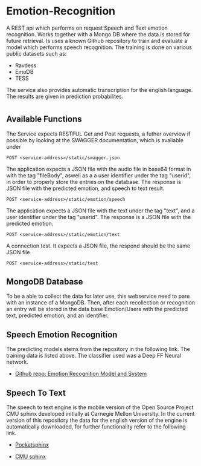 # Emotion-Recognition
A REST api which performs on request Speech and Text emotion recognition. Works together with a Mongo DB where the data is stored for future retrieval.
Is uses a known Github repository to train and evaluate a model which performs speech recognition. The training is done on various public datasets such as: 
- Ravdess
- EmoDB 
- TESS

The service also provides automatic transcription for the english language. The results are given in prediction probabilites.

<h1 align="center"><Emotion Recognition API></h1>

<p align="center"><This is a REST api which on requests performs Speech and Text emotion recognition. It works together with Mongo DB to store and retrieve emotional data.></p>



<!-- ## Screenshots

![Home Page](/screenshots/1.png "Home Page")
cd ..
![](/screenshots/2.png)

![](/screenshots/3.png)  -->

## Available Functions

The Service expects RESTFUL Get and Post requests, a futher overview if possible by looking at the SWAGGER documentation, which is avaliable under 

```
POST <service-address>/static/swagger.json
```



<!-- ### `static/emotion/speech" : "POST"` -->
The application expects a JSON file with the audio file in base64 format in with the tag "fileBody", aswell as a a user identifier under the tag "userid", in order to properly store the entries on the database.
The response is JSON file with the predicted emotion, and speech to text result.

```
POST <service-address>/static/emotion/speech
```



<!-- ### `"static/emotion/text": "POST"` -->
The application expects a JSON file with the text under the tag "text", and a user identifier under the tag "userid".
The response is a JSON file with the predicted emotion. 
```
POST <service-address>/static/emotion/text
```



<!-- ### `"/static/test/": "POST"` -->
A connection test. It expects a JSON file, the respond should be the same JSON file
```
POST <service-address>/static/test
```





## MongoDB Database

To be a able to collect the data for later use, this webservice need to pare with an instance of a MongoDB. Then, after each recollection or recognition an entry will be stored in the data base Emotion/Users with the predicted text, predicted emotion, and an identifier. 


## Speech Emotion Recognition

The predicting models stems from the repository in the following link. The training data is listed above. The classifier used was a Deep FF Neural network. 

- [Github repo: Emotion Recognition Model and System](https://github.com/x4nth055/emotion-recognition-using-speech "Speech Emotion Recognition System")

## Speech To Text

The speech to text engine is the mobile version of the Open Source Project CMU sphinx developed initially at Carnegie Mellon University. In the current version of this repository the data for the english version of the engine is automatically downloaded, for further functionality refer to the following link.

- [Pocketsphinx](https://github.com/cmusphinx/pocketsphinx "P-Sphinx")

- [CMU sphinx](https://cmusphinx.github.io/ "CMU Sphinx")